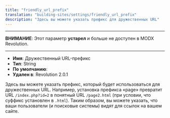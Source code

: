 ```yaml
---
title: "friendly_url_prefix"
translation: "building-sites/settings/friendly_url_prefix"
description: "Здесь вы можете указать префикс для дружественных URL"
---
```


---

**ВНИМАНИЕ**: Этот параметр **устарел** и больше не доступен в MODX Revolution.

---

-   **Имя**: Дружественный URL-префикс
-   **Тип**: String
-   **По умолчанию**:  
-   **Удален в**: Revolution 2.0.1

Здесь вы можете указать префикс, который будет использоваться для дружественных URL. Например, установка префикса «page» превратит URL `/index.php?id=2` в понятный URL `/page2.html` (при условии, что суффикс установлен в `.html`). Таким образом, вы можете указать, что ваши пользователи (и поисковые системы) видят для ссылок на вашем сайте.
